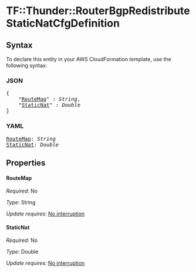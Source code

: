 # TF::Thunder::RouterBgpRedistribute StaticNatCfgDefinition

## Syntax

To declare this entity in your AWS CloudFormation template, use the following syntax:

### JSON

<pre>
{
    "<a href="#routemap" title="RouteMap">RouteMap</a>" : <i>String</i>,
    "<a href="#staticnat" title="StaticNat">StaticNat</a>" : <i>Double</i>
}
</pre>

### YAML

<pre>
<a href="#routemap" title="RouteMap">RouteMap</a>: <i>String</i>
<a href="#staticnat" title="StaticNat">StaticNat</a>: <i>Double</i>
</pre>

## Properties

#### RouteMap

_Required_: No

_Type_: String

_Update requires_: [No interruption](https://docs.aws.amazon.com/AWSCloudFormation/latest/UserGuide/using-cfn-updating-stacks-update-behaviors.html#update-no-interrupt)

#### StaticNat

_Required_: No

_Type_: Double

_Update requires_: [No interruption](https://docs.aws.amazon.com/AWSCloudFormation/latest/UserGuide/using-cfn-updating-stacks-update-behaviors.html#update-no-interrupt)

